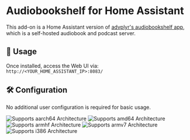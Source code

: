 # Audiobookshelf for Home Assistant

This add-on is a Home Assistant version of [advplyr's audiobookshelf app](https://github.com/advplyr/audiobookshelf), which is a self-hosted audiobook and podcast server.

## 🔗 Usage

Once installed, access the Web UI via:
`http://<YOUR_HOME_ASSISTANT_IP>:8083/`

## 🛠️ Configuration

No additional user configuration is required for basic usage.

![Supports aarch64 Architecture][aarch64-shield]
![Supports amd64 Architecture][amd64-shield]
![Supports armhf Architecture][armhf-shield]
![Supports armv7 Architecture][armv7-shield]
![Supports i386 Architecture][i386-shield]

[aarch64-shield]: https://img.shields.io/badge/aarch64-yes-green.svg
[amd64-shield]: https://img.shields.io/badge/amd64-yes-green.svg
[armhf-shield]: https://img.shields.io/badge/armhf-yes-green.svg
[armv7-shield]: https://img.shields.io/badge/armv7-yes-green.svg
[i386-shield]: https://img.shields.io/badge/i386-yes-green.svg
